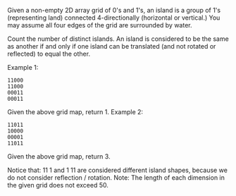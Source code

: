 Given a non-empty 2D array grid of 0's and 1's, an island is a group of 1's (representing land) connected 4-directionally (horizontal or vertical.) You may assume all four edges of the grid are surrounded by water.

Count the number of distinct islands. An island is considered to be the same as another if and only if one island can be translated (and not rotated or reflected) to equal the other.

Example 1:
```
11000
11000
00011
00011
```
Given the above grid map, return 1.
Example 2:
```
11011
10000
00001
11011
```
Given the above grid map, return 3.

Notice that:
11
1
and
 1
11
are considered different island shapes, because we do not consider reflection / rotation.
Note: The length of each dimension in the given grid does not exceed 50.